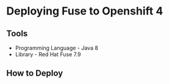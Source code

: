 Deploying Fuse to Openshift 4
===================

Tools
-------------------
* Programming Language - Java 8
* Library - Red Hat Fuse 7.9

How to Deploy
------------------
